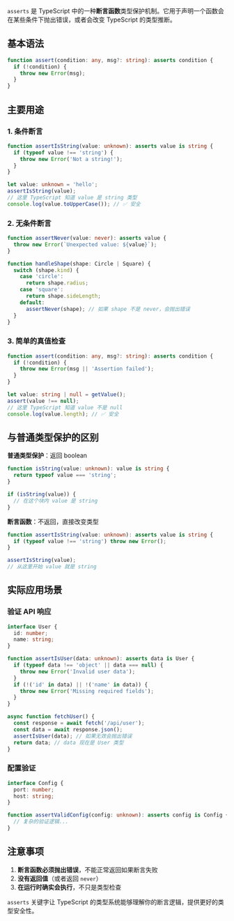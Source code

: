 `asserts` 是 TypeScript 中的一种**断言函数**类型保护机制。它用于声明一个函数会在某些条件下抛出错误，或者会改变 TypeScript 的类型推断。

## 基本语法

```typescript
function assert(condition: any, msg?: string): asserts condition {
  if (!condition) {
    throw new Error(msg);
  }
}
```

## 主要用途

### 1. 条件断言

```typescript
function assertIsString(value: unknown): asserts value is string {
  if (typeof value !== 'string') {
    throw new Error('Not a string!');
  }
}

let value: unknown = 'hello';
assertIsString(value);
// 这里 TypeScript 知道 value 是 string 类型
console.log(value.toUpperCase()); // ✅ 安全
```

### 2. 无条件断言

```typescript
function assertNever(value: never): asserts value {
  throw new Error(`Unexpected value: ${value}`);
}

function handleShape(shape: Circle | Square) {
  switch (shape.kind) {
    case 'circle':
      return shape.radius;
    case 'square':
      return shape.sideLength;
    default:
      assertNever(shape); // 如果 shape 不是 never，会抛出错误
  }
}
```

### 3. 简单的真值检查

```typescript
function assert(condition: any, msg?: string): asserts condition {
  if (!condition) {
    throw new Error(msg || 'Assertion failed');
  }
}

let value: string | null = getValue();
assert(value !== null);
// 这里 TypeScript 知道 value 不是 null
console.log(value.length); // ✅ 安全
```

## 与普通类型保护的区别

**普通类型保护**：返回 boolean

```typescript
function isString(value: unknown): value is string {
  return typeof value === 'string';
}

if (isString(value)) {
  // 在这个块内 value 是 string
}
```

**断言函数**：不返回，直接改变类型

```typescript
function assertIsString(value: unknown): asserts value is string {
  if (typeof value !== 'string') throw new Error();
}

assertIsString(value);
// 从这里开始 value 就是 string
```

## 实际应用场景

### 验证 API 响应

```typescript
interface User {
  id: number;
  name: string;
}

function assertIsUser(data: unknown): asserts data is User {
  if (typeof data !== 'object' || data === null) {
    throw new Error('Invalid user data');
  }
  if (!('id' in data) || !('name' in data)) {
    throw new Error('Missing required fields');
  }
}

async function fetchUser() {
  const response = await fetch('/api/user');
  const data = await response.json();
  assertIsUser(data); // 如果无效会抛出错误
  return data; // data 现在是 User 类型
}
```

### 配置验证

```typescript
interface Config {
  port: number;
  host: string;
}

function assertValidConfig(config: unknown): asserts config is Config {
  // 复杂的验证逻辑...
}
```

## 注意事项

1. **断言函数必须抛出错误**，不能正常返回如果断言失败
2. **没有返回值**（或者返回 `never`）
3. **在运行时确实会执行**，不只是类型检查

`asserts` 关键字让 TypeScript 的类型系统能够理解你的断言逻辑，提供更好的类型安全性。
